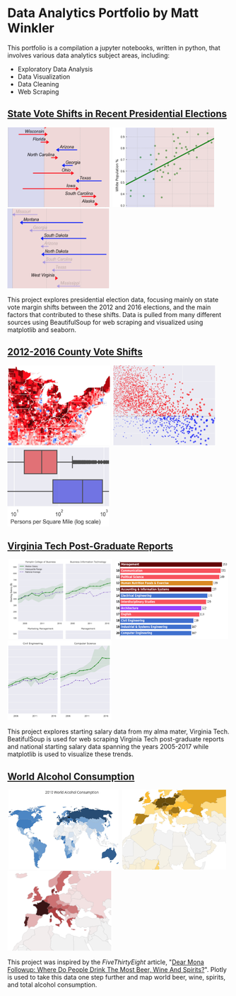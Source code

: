 # Data Analytics Portfolio by Matt Winkler
This portfolio is a compilation a jupyter notebooks, written in python, that involves various data analytics subject areas, including:
* Exploratory Data Analysis
* Data Visualization
* Data Cleaning
* Web Scraping
<h2><a href="https://nbviewer.jupyter.org/github/MWdataanalytics/Data_Analytics_Portfolio/blob/master/Data%20Projects/State%20Vote%20Shifts/State_Vote_Shifts_in_Recent_Presidential_Elections.ipynb">State Vote Shifts in Recent Presidential Elections</a></h2>

<img src="https://github.com/MWdataanalytics/Data_Analytics_Portfolio/blob/master/Data%20Projects/State%20Vote%20Shifts/Sample%20Images/State_2.png" width="230" height="180" alt="sample_1" hspace="1">       <img src="https://github.com/MWdataanalytics/Data_Analytics_Portfolio/blob/master/Data%20Projects/State%20Vote%20Shifts/Sample%20Images/State_3.png" width="230" height="180" alt="sample_2" hspace="2">       <img src="https://github.com/MWdataanalytics/Data_Analytics_Portfolio/blob/master/Data%20Projects/State%20Vote%20Shifts/Sample%20Images/State_1.png" width="230" height="180" alt="sample_3">


This project explores presidential election data, focusing mainly on state vote margin shifts between the 2012 and 2016 elections, and the main factors that contributed to these shifts. Data is pulled from many different sources using BeautifulSoup for web scraping and visualized using matplotlib and seaborn.

<h2><a href="https://nbviewer.jupyter.org/github/MWdataanalytics/Data_Analytics_Portfolio/blob/master/Data%20Projects/County%20Vote%20Shifts/2012-2016_County_Vote_Shifts.ipynb">2012-2016 County Vote Shifts</a></h2>

<img src="https://github.com/MWdataanalytics/Data_Analytics_Portfolio/blob/master/Data%20Projects/County%20Vote%20Shifts/Sample%20Images/County_3.png" width="230" height="180" alt="sample_1" hspace="2">       <img src="https://github.com/MWdataanalytics/Data_Analytics_Portfolio/blob/master/Data%20Projects/County%20Vote%20Shifts/Sample%20Images/County_1.png" width="230" height="180" alt="sample_2" hspace="2">       <img src="https://github.com/MWdataanalytics/Data_Analytics_Portfolio/blob/master/Data%20Projects/County%20Vote%20Shifts/Sample%20Images/County_2.png" width="230" height="180" alt="sample_3">



<h2><a href="https://nbviewer.jupyter.org/github/MWdataanalytics/Data_Analytics_Portfolio/blob/master/Data%20Projects/VT%20Post-Grad%20Reports/Virginia_Tech_Post-Graduation_Reports.ipynb">Virginia Tech Post-Graduate Reports</a></h2>

<img src="https://github.com/MWdataanalytics/Data_Analytics_Portfolio/blob/master/Data%20Projects/VT%20Post-Grad%20Reports/Sample%20Images/VT_3.png" width="235" height="180" alt="sample_1" hspace="2">       <img src="https://github.com/MWdataanalytics/Data_Analytics_Portfolio/blob/master/Data%20Projects/VT%20Post-Grad%20Reports/Sample%20Images/VT_4.png" width="255" height="175" alt="sample_2" hspace="2">       <img src="https://github.com/MWdataanalytics/Data_Analytics_Portfolio/blob/master/Data%20Projects/VT%20Post-Grad%20Reports/Sample%20Images/VT_2.png" width="235" height="180" alt="sample_3">


This project explores starting salary data from my alma mater, Virginia Tech. BeatifulSoup is used for web scraping Virginia Tech post-graduate reports and national starting salary data spanning the years 2005-2017 while matplotlib is used to visualize these trends. 


<h2><a href="https://nbviewer.jupyter.org/github/MWdataanalytics/Data_Analytics_Portfolio/blob/master/Data%20Projects/World%20Alcohol%20Consumption/World_Alcohol_Consumption.ipynb">World Alcohol Consumption</a></h2>

<img src="https://github.com/MWdataanalytics/Data_Analytics_Portfolio/blob/master/Data%20Projects/World%20Alcohol%20Consumption/Sample%20Images/World_1.png" width="250" height="180" alt="sample_1" hspace="2">   <img src="https://github.com/MWdataanalytics/Data_Analytics_Portfolio/blob/master/Data%20Projects/World%20Alcohol%20Consumption/Sample%20Images/World_2.png" width="235" height="180" alt="sample_2" hspace="2">   <img src="https://github.com/MWdataanalytics/Data_Analytics_Portfolio/blob/master/Data%20Projects/World%20Alcohol%20Consumption/Sample%20Images/World_3.png" width="235" height="180" alt="sample_3">

This project was inspired by the <i>FiveThirtyEight</i> article, "<a href="https://fivethirtyeight.com/features/dear-mona-followup-where-do-people-drink-the-most-beer-wine-and-spirits/">Dear Mona Followup: Where Do People Drink The Most Beer, Wine And Spirits?</a>". Plotly is used to take this data one step further and map world beer, wine, spirits, and total alcohol consumption.
